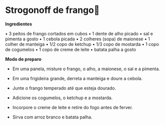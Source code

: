 # Strogonoff de frango:chicken:

**Ingredientes**

•	3 peitos de frango cortados em cubos
•	1 dente de alho picado
•	sal e pimenta a gosto
•	1 cebola picada
•	2 colheres (sopa) de maionese
•	1 colher de manteiga
•	1/2 copo de ketchup
•	1/3 copo de mostarda
•	1 copo de cogumelos
•	1 copo de creme de leite
•	batata palha a gosto

**Modo de preparo**

- Em uma panela, misture o frango, o alho, a maionese, o sal e a pimenta.

- Em uma frigideira grande, derreta a manteiga e doure a cebola.

- Junte o frango temperado até que esteja dourado.

- Adicione os cogumelos, o ketchup e a mostarda.

- Incorpore o creme de leite e retire do fogo antes de ferver.

- Sirva com arroz branco e batata palha.

  



## 



















